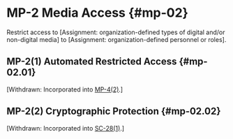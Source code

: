 # MP-2 Media Access {#mp-02}

Restrict access to [Assignment: organization-defined types of digital and/or non-digital media] to [Assignment: organization-defined personnel or roles].

## MP-2(1) Automated Restricted Access {#mp-02.01}

[Withdrawn: Incorporated into [MP-4(2)](../mp/mp-04#mp-04.02).]

## MP-2(2) Cryptographic Protection {#mp-02.02}

[Withdrawn: Incorporated into [SC-28(1)](../sc/sc-28#sc-28.01).]

